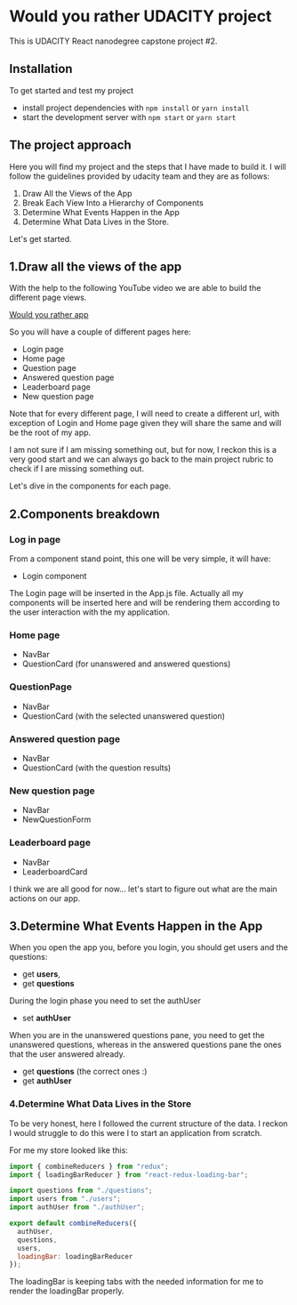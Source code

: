 # Would you rather UDACITY project

This is UDACITY React nanodegree capstone project #2. 

## Installation

To get started and test my project

- install project dependencies with `npm install` or `yarn install`
- start the development server with `npm start` or `yarn start`

## The project approach

Here you will find my project and the steps that I have made to build it. I will follow the guidelines provided by udacity team and they are as follows:

1. Draw All the Views of the App
2. Break Each View Into a Hierarchy of Components
3. Determine What Events Happen in the App
4. Determine What Data Lives in the Store.

Let's get started.

## 1.Draw all the views of the app

With the help to the following YouTube video we are able to build the different page views.

[Would you rather app](https://youtu.be/xfmSkLAL__Q)

So you will have a couple of different pages here:

- Login page
- Home page
- Question page
- Answered question page
- Leaderboard page
- New question page

Note that for every different page, I will need to create a different url, with exception of Login and Home page given they will share the same and will be the root of my app.   

I am not sure if I am missing something out, but for now, I reckon this is a very good start and we can always go back to the main project rubric to check if I are missing something out.

Let's dive in the components for each page.

## 2.Components breakdown

### Log in page

From a component stand point, this one will be very simple, it will have:

- Login component

The Login page will be inserted in the App.js file. Actually all my components will be inserted here and will be rendering them according to the user interaction with the my application.

### Home page

- NavBar
- QuestionCard (for unanswered and answered questions)

### QuestionPage

- NavBar
- QuestionCard (with the selected unanswered question)

### Answered question page

- NavBar
- QuestionCard (with the question results)

### New question page

- NavBar
- NewQuestionForm

### Leaderboard page

- NavBar
- LeaderboardCard

I think we are all good for now... let's start to figure out what are the main actions on our app.

## 3.Determine What Events Happen in the App

When you open the app you, before you login, you should get users and the questions:

- get **users**,
- get **questions**

During the login phase you need to set the authUser

- set **authUser**

When you are in the unanswered questions pane, you need to get the unanswered questions, whereas in the answered questions pane the ones that the user answered already.

- get **questions** (the correct ones :)
- get **authUser**

### 4.Determine What Data Lives in the Store

To be very honest, here I followed the current structure of the data. I reckon I would struggle to do this were I to start an application from scratch. 

For me my store looked like this: 

```js 
import { combineReducers } from "redux";
import { loadingBarReducer } from "react-redux-loading-bar";

import questions from "./questions";
import users from "./users";
import authUser from "./authUser";

export default combineReducers({
  authUser,
  questions,
  users,
  loadingBar: loadingBarReducer
});

```

The loadingBar is keeping tabs with the needed information for me to render the loadingBar properly. 





